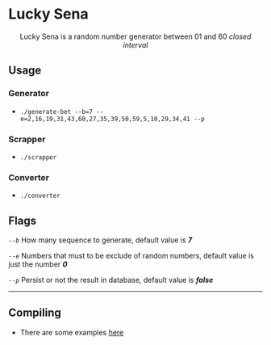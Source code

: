# Lucky Sena

<p align="center">Lucky Sena is a random number generator between 01 and 60 <i>closed interval</i></p>

## Usage

### Generator

- `./generate-bet --b=7 --e=2,16,19,31,43,60,27,35,39,50,59,5,10,29,34,41 --p`

### Scrapper

- `./scrapper`

### Converter

- `./converter`


## Flags

*`--b`* How many sequence to generate, default value is ***7***

*`--e`* Numbers that must to be exclude of random numbers, default value is just the number ***0***

*`--p`* Persist or not the result in database, default value is  ***false***

---

## Compiling

- There are some examples [here](run-example.sh)
